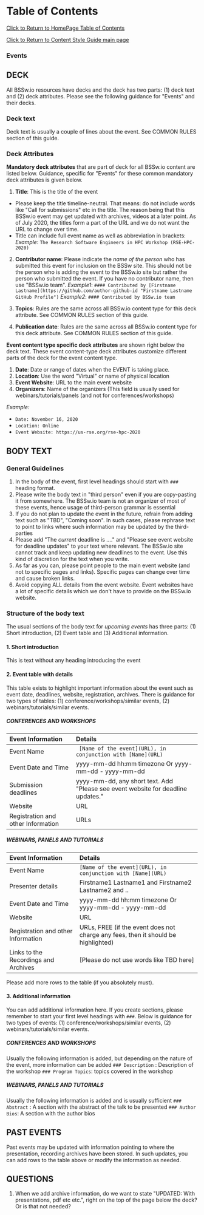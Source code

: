 Table of Contents
===============================
[Click to Return to HomePage Table of Contents](../../README.md)

[Click to Return to Content Style Guide main page](ContentStyleGuide.md)

### Events

## DECK
All BSSw.io resources have decks and the deck has two parts: (1) deck text and (2) deck attributes. Please see the following guidance for "Events" and their decks.

### Deck text
Deck text is usually a couple of lines about the event. See COMMON RULES section of this guide.

### Deck Attributes

**Mandatory deck attributes** that are part of deck for all BSSw.io content are listed below. Guidance, specific for "Events" for these common mandatory deck attributes is given below.

1. **Title**: This is the title of the event
* Please keep the title timeline-neutral. That means: do not include words like "Call for submissions" etc in the title. The reason being that this BSSw.io event may get updated with archives, videos at a later point. As of July 2020, the titles form a part of the URL and we do not want the URL to change over time.
* Title can include full event name as well as abbreviation in brackets:  *Example*: `The Research Software Engineers in HPC Workshop (RSE-HPC-2020)`

2. **Contributor name**: Please indicate the *name of the person* who has submitted this event for inclusion on the BSSw site. This should not be the person who is adding the event to the BSSw.io site but rather the person who submitted the event. If you have no contributor name, then use "BSSw.io team".
*Example1*: `#### Contributed by [Firstname Lastname](https://github.com/author-github-id "Firstname Lastname GitHub Profile")`
*Example2*: `#### Contributed by BSSw.io team`

3. **Topics**: Rules are the same across all BSSw.io content type for this deck attribute. See COMMON RULES section of this guide.

4. **Publication date**: Rules are the same across all BSSw.io content type for this deck attribute. See COMMON RULES section of this guide.

**Event content type specific deck attributes** are shown right below the deck text. These event content-type deck attributes customize different parts of the deck for the event content type.

1. **Date**: Date or range of dates when the EVENT is taking place.
2. **Location**: Use the word "Virtual" or name of physical location
3. **Event Website**: URL to the main event website
4. **Organizers**:  Name of the organizers (This field is usually used for webinars/tutorials/panels (and not for conferences/workshops)

*Example:*
- `Date: November 16, 2020`
- `Location: Online`
- `Event Website: https://us-rse.org/rse-hpc-2020`


## BODY TEXT
### General Guidelines
1. In the body of the event, first level headings should start with `### ` heading format.
2. Please write the body text in "third person" even if you are copy-pasting it from somewhere. The BSSw.io team is not an organizer of most of these events, hence usage of third-person grammar is essential
3. If you do not plan to update the event in the future, refrain from adding text such as "TBD", "Coming soon". In such cases, please rephrase text to point to links where such information may be updated by the third-parties
4. Please add "The *current* deadline is ...." and "Please see event website for deadline updates" to your text where relevant. The BSSw.io site cannot track and keep updating new deadlines to the event. Use this kind of discretion for the text when you write.
5. As far as you can,  please point people to the main event website (and not to specific pages and links). Specific pages can change over time and cause broken links.
6. Avoid copying ALL details from the event website. Event websites have a lot of specific details which we don't have to provide on the BSSw.io website.

### Structure of the body text 
The usual sections of the body text for  *upcoming events* has three parts: (1) Short introduction, (2) Event table and (3) Additional information.

#### 1.  Short introduction 
This is text without any heading introducing the event

#### 2. Event table with details
This table exists to highlight important information about the event such as event date, deadlines, website, registration, archives. There is guidance for two types of tables: (1) conference/workshops/similar events, (2) webinars/tutorials/similar events.

##### CONFERENCES AND WORKSHOPS
Event Information | Details
:--- | :---			   
Event Name |` [Name of the event](URL), in conjunction with [Name](URL)`
Event Date and Time | yyyy-mm-dd hh:mm timezone Or yyyy-mm-dd - yyyy-mm-dd
Submission deadlines | yyyy-mm-dd, any short text. Add "Please see event website for deadline updates."
Website | URL
Registration and other Information|  URLs

##### WEBINARS, PANELS AND TUTORIALS
Event Information | Details
:--- | :---			   
Event Name | `[Name of the event](URL), in conjunction with [Name](URL)`
Presenter details | Firstname1 Lastname1 and Firstname2 Lastname2 and ..
Event Date and Time | yyyy-mm-dd hh:mm timezone Or yyyy-mm-dd - yyyy-mm-dd
Website | URL
Registration and other Information|  URLs, FREE (if the event does not charge any fees, then it should be highlighted)
Links to the Recordings and Archives  | [Please do not use words like TBD here]
		
Please add more rows to the table (if you absolutely must).

#### 3. Additional information
You can add additional information here. If you create sections, please remember to start your first level headings with `###`. Below is guidance for two types of events: (1) conference/workshops/similar events, (2) webinars/tutorials/similar events.

##### CONFERENCES AND WORKSHOPS
Usually the following information is added, but depending on the nature of the event, more information can be added
`### Description` : Description of the workshop
`### Program Topics`:  topics covered in the workshop

##### WEBINARS, PANELS AND TUTORIALS
Usually the following information is added and is usually sufficient
`### Abstract` : A section with the abstract of the talk to be presented
`### Author Bios`:  A section with the author bios


## PAST EVENTS
Past events may be updated with information pointing to where the presentation, recording archives have been stored. In such updates, you can add rows to the table above or modify the information as needed.

## QUESTIONS
1. When we add archive information, do we want to state "UPDATED: With presentations, pdf etc etc.", right on the top of the page below the deck? Or is that not needed?



<!---
   Publish: no
---!>
